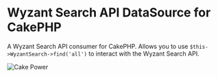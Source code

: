 # Wyzant Search API DataSource for CakePHP

A Wyzant Search API consumer for CakePHP. Allows you to use `$this->WyzantSearch->find('all')` to interact with the Wyzant Search API.

![Cake Power](http://cakephp.org/img/logo/cakephp_logo_125_trans.png)  
